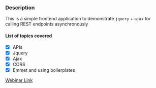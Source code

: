 ### Description

This is a simple frontend application to demonstrate `jquery` + `ajax` for calling REST endpoints asynchronously

#### List of topics covered

- [X] APIs
- [X] Jquery
- [X] Ajax
- [X] CORS
- [X] Emmet and using boilerplates

[Webinar Link](https://www.facebook.com/codechefvit/videos/270778887096934/)
